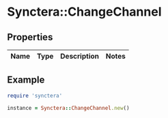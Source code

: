 # Synctera::ChangeChannel

## Properties

| Name | Type | Description | Notes |
| ---- | ---- | ----------- | ----- |

## Example

```ruby
require 'synctera'

instance = Synctera::ChangeChannel.new()
```

